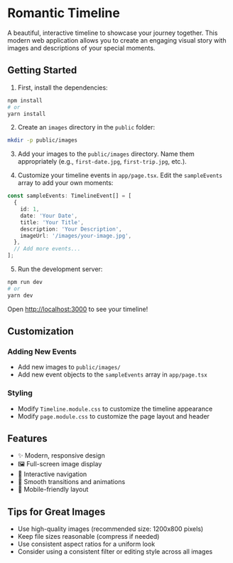 # Romantic Timeline

A beautiful, interactive timeline to showcase your journey together. This modern web application allows you to create an engaging visual story with images and descriptions of your special moments.

## Getting Started

1. First, install the dependencies:
```bash
npm install
# or
yarn install
```

2. Create an `images` directory in the `public` folder:
```bash
mkdir -p public/images
```

3. Add your images to the `public/images` directory. Name them appropriately (e.g., `first-date.jpg`, `first-trip.jpg`, etc.).

4. Customize your timeline events in `app/page.tsx`. Edit the `sampleEvents` array to add your own moments:
```typescript
const sampleEvents: TimelineEvent[] = [
  {
    id: 1,
    date: 'Your Date',
    title: 'Your Title',
    description: 'Your Description',
    imageUrl: '/images/your-image.jpg',
  },
  // Add more events...
];
```

5. Run the development server:
```bash
npm run dev
# or
yarn dev
```

Open [http://localhost:3000](http://localhost:3000) to see your timeline!

## Customization

### Adding New Events
- Add new images to `public/images/`
- Add new event objects to the `sampleEvents` array in `app/page.tsx`

### Styling
- Modify `Timeline.module.css` to customize the timeline appearance
- Modify `page.module.css` to customize the page layout and header

## Features

- ✨ Modern, responsive design
- 🖼️ Full-screen image display
- 🎯 Interactive navigation
- 💫 Smooth transitions and animations
- 📱 Mobile-friendly layout

## Tips for Great Images

- Use high-quality images (recommended size: 1200x800 pixels)
- Keep file sizes reasonable (compress if needed)
- Use consistent aspect ratios for a uniform look
- Consider using a consistent filter or editing style across all images 